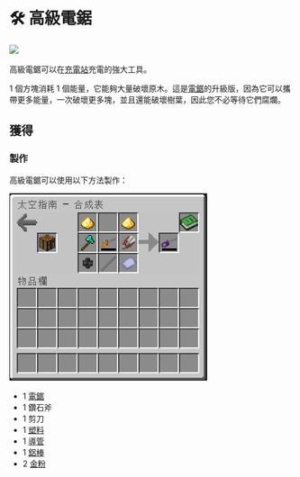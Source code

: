 # 🛠 高級電鋸



![](https://camo.githubusercontent.com/57dcc114bcedd429f92b50cf10f46ae302ce7cde78e7c11a5c03f2d7189f6879/68747470733a2f2f692e67697068792e636f6d2f6d656469612f6f38415172306d58666b6a6b4c6a6a3774562f67697068792e676966)

高級電鋸可以在[充電站](Charging-Station.md)充電的強大工具。

1 個方塊消耗 1 個能量，它能夠大量破壞原木。這是[電鋸](Chainsaw.md)的升級版，因為它可以攜帶更多能量，一次破壞更多塊，並且還能破壞樹葉，因此您不必等待它們腐爛。

## 獲得

### 製作

高級電鋸可以使用以下方法製作：

![](<../.gitbook/assets/image (8).png>)

* 1 [電鋸](Chainsaw.md)
* 1 鑽石斧
* 1 剪刀
* 1 [塑料](Plastic.md)
* 1 [導管](Conduit.md)
* 1 [鋁棒](Aluminium-Rod.md)
* 2 [金粉](Gold-Dust.md)
